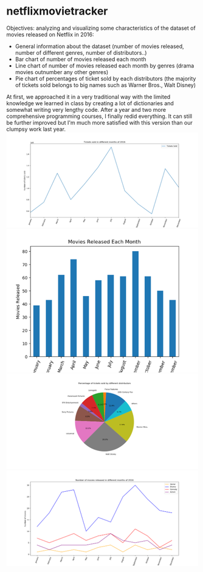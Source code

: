 # netflixmovietracker
Objectives: analyzing and visualizing some characteristics of the dataset of movies released on Netflix in 2016: 
- General information about the dataset (number of movies released, number of different genres, number of distributors..)
- Bar chart of number of movies released each month
- Line chart of number of movies released each month by genres (drama movies outnumber any other genres)
- Pie chart of percentages of ticket sold by each distributors (the majority of tickets sold belongs to big names such as Warner Bros., Walt Disney)

At first, we approached it in a very traditional way with the limited knowledge we learned in class by creating a lot of dictionaries and somewhat writing very lengthy code.
After a year and two more comprehensive programming courses, I finally redid everything. It can still be further improved but I'm much more satisfied with this version than our clumpsy work last year.
![alt text](https://github.com/tqn14/netflixmovietracker/blob/master/Figure_2.png)
![alt text](https://github.com/tqn14/netflixmovietracker/blob/master/Figure_3.png)
![alt text](https://github.com/tqn14/netflixmovietracker/blob/master/Figure_4.png)
![alt text](https://github.com/tqn14/netflixmovietracker/blob/master/Figure_5.png)
